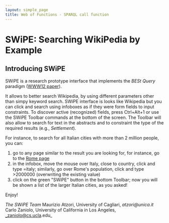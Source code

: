 ```yaml
---
layout: simple_page
title: Web of Functions - SPARQL call function
---
```


# SWiPE: Searching WikiPedia by Example


## Introducing SWiPE
SWiPE is a research prototype interface that implements the _BESt Query_ paradigm ([WWW12 paper](http://www2012.wwwconference.org/proceedings/companion/p309.pdf)). 

It allows to better search Wikipedia, by using different parameters other than simpy keyword search.
SWiPE interface is looks like Wikipedia but you can click and search using infoboxes as if they were form fields to input constraints.
To discover active (recognized) fields, press Ctrl+Alt+1 or use the SWiPE Toolbar commands at the bottom of the screen. The Toolbar will also allow to search for text in the abstracts and to constraint the type of the required results (e.g., _Settlement_).

For instance, to search for all Italian cities with more than 2 million people, you can:

1. go to any page similar to the result you are looking for, for instance, go to the [Rome page](/wiki/Rome)
2. in the infobox, move the mouse over Italy, close to country, click and type =italy; similarly, go over Rome's population, click and type >2000000 (overwriting the existing value)
3. click on the green "SWiPE" button in the bottom Toolbar; now you will be shown a list of the larger Italian cities, as you asked!

Enjoy!


*The SWiPE Team*
Maurizio Atzori, University of Cagliari, _atzori@unica.it_
Carlo Zaniolo, University of California in Los Angeles, _zaniolo@cs.ucla.edu_
